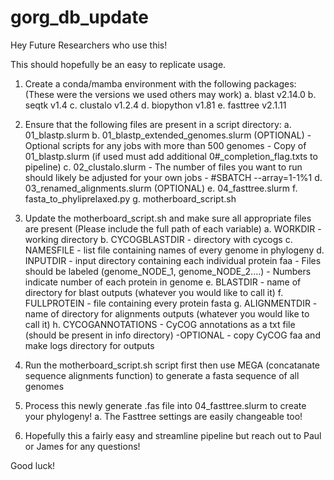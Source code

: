 # gorg_db_update

Hey Future Researchers who use this!

This should hopefully be an easy to replicate usage.

1. Create a conda/mamba environment with the following packages:
(These were the versions we used others may work)
    a. blast v2.14.0
    b. seqtk v1.4
    c. clustalo v1.2.4
    d. biopython v1.81
    e. fasttree v2.1.11

2. Ensure that the following files are present in a script directory:
    a. 01_blastp.slurm
    b. 01_blastp_extended_genomes.slurm (OPTIONAL)
        - Optional scripts for any jobs with more than 500 genomes
        - Copy of 01_blastp.slurm (if used must add additional 0#_completion_flag.txts to pipeline)
    c. 02_clustalo.slurm
        - The number of files you want to run should likely be adjusted for your own jobs
        - #SBATCH --array=1-1%1
    d. 03_renamed_alignments.slurm (OPTIONAL)
    e. 04_fasttree.slurm
    f. fasta_to_phyliprelaxed.py
    g. motherboard_script.sh

3. Update the motherboard_script.sh and make sure all appropriate files are present 
(Please include the full path of each variable)
    a. WORKDIR - working directory
    b. CYCOGBLASTDIR - directory with cycogs
    c. NAMESFILE - list file containing names of every genome in phylogeny
    d. INPUTDIR - input directory containing each individual protein faa
        - Files should be labeled (genome_NODE_1, genome_NODE_2....)
        - Numbers indicate number of each protein in genome
    e. BLASTDIR - name of directory for blast outputs (whatever you would like to call it)
    f. FULLPROTEIN - file containing every protein fasta
    g. ALIGNMENTDIR - name of directory for alignments outputs (whatever you would like to call it)
    h. CYCOGANNOTATIONS - CyCOG annotations as a txt file (should be present in info directory)
        -OPTIONAL - copy CyCOG faa and make logs directory for outputs

4. Run the motherboard_script.sh script first then use MEGA (concatanate sequence alignments function) to generate a fasta sequence of all genomes

5. Process this newly generate .fas file into 04_fasttree.slurm to create your phylogeny!
    a. The Fasttree settings are easily changeable too!

6. Hopefully this a fairly easy and streamline pipeline but reach out to Paul or James for any questions!

Good luck!

